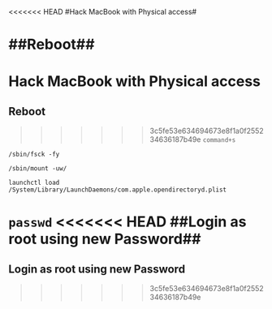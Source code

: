 <<<<<<< HEAD
#Hack MacBook with Physical access#

##Reboot##
=======
# Hack MacBook with Physical access

## Reboot
>>>>>>> 3c5fe53e634694673e8f1a0f255234636187b49e
```command+s```

```/sbin/fsck -fy```

```/sbin/mount -uw/```

```launchctl load /System/Library/LaunchDaemons/com.apple.opendirectoryd.plist```

```passwd```
<<<<<<< HEAD
##Login as root using new Password##
=======

## Login as root using new Password
>>>>>>> 3c5fe53e634694673e8f1a0f255234636187b49e
